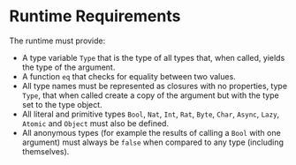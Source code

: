 # Runtime Requirements

The runtime must provide:
* A type variable `Type` that is the type of all types that, when called, yields the type of the argument.
* A function `eq` that checks for equality between two values.
* All type names must be represented as closures with no properties, type `Type`, that when called create a copy of the argument but with the type set to the type object.
* All literal and primitive types `Bool`, `Nat`, `Int`, `Rat`, `Byte`, `Char`, `Async`, `Lazy`, `Atomic` and `Object` must also be defined.
* All anonymous types (for example the results of calling a `Bool` with one argument) must always be `false` when compared to any type (including themselves).